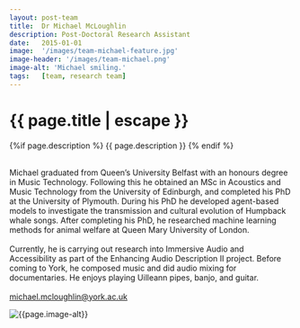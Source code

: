 ```yaml
---
layout: post-team
title:  Dr Michael McLoughlin
description: Post-Doctoral Research Assistant
date:   2015-01-01
image:  '/images/team-michael-feature.jpg'
image-header: '/images/team-michael.png'
image-alt: 'Michael smiling.'
tags:   [team, research team]
---
```


<!-- begin hero -->
  <div class="container">
    <div class="row">
      <div class="col col-12">
        <div class="hero2__inner">
          <div class="hero2__left">
            <h1 class="post__title">{{ page.title | escape }}</h1>
          {%if page.description %}
            {{ page.description }}
          {% endif %}
          <br><br>
          <p>Michael graduated from Queen’s University Belfast with an honours degree in Music Technology. Following this he obtained an MSc in Acoustics and Music Technology from the University of Edinburgh, and completed his PhD at the University of Plymouth. During his PhD he developed agent-based models to investigate the transmission and cultural evolution of Humpback whale songs. After completing his PhD, he researched machine learning methods for animal welfare at Queen Mary University of London.
          <br><br>
          Currently, he is carrying out research into Immersive Audio and Accessibility as part of the Enhancing Audio Description II project.  Before coming to York, he composed music and did audio mixing for documentaries. He enjoys playing Uilleann pipes, banjo, and guitar. 
          <br><br>
          <a href = "mailto: michael.mcloughlin@york.ac.uk">michael.mcloughlin@york.ac.uk</a>
          </p>
           </div>
          <div class="hero2__right">
              <img class="lazy" data-src="{{page.image-header}}" alt="{{page.image-alt}}">
        </div>
      </div>
    </div>
  </div>
